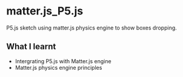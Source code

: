 # matter.js_P5.js
P5.js sketch using matter.js physics engine to show boxes dropping.


## What I learnt
* Intergrating P5.js with Matter.js engine
* Matter.js physics engine principles
